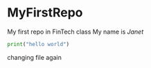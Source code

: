 # MyFirstRepo
My first repo in FinTech class
My name is *Janet*


```python
print("hello world")
```

changing file again

